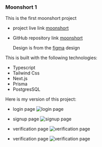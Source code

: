 ### Moonshort 1

This is the first moonshort project

- project live link [moonshort](https://moonshot-test-one.vercel.app/users/login)

- GitHub repository link [moonshort](https://github.com/Prathamdas3/moonshot/tree/main/moonshort_1)

  Design is from the [figma](https://www.figma.com/file/EjNZkDNTtgERV5PgF0mxnt/MERN-Assignment?type=design&node-id=33-667&mode=design) design

This is built with the following technologies:

- Typescript
- Tailwind Css
- Next.js
- Prisma
- PostgresSQL

Here is my version of this project:

- login page
  ![login page](/public/demo/login.png)

- signup page
  ![signup page](/public/demo/signup.png)

- verification page
  ![verification page](/public/demo/verification.png)
- verification page
  ![verification page](/public/demo/verification.png)
